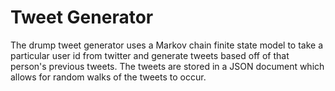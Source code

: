 # Tweet Generator
The drump tweet generator uses a Markov chain finite state model to take a
particular user id from twitter and generate tweets based off of that person's
previous tweets. The tweets are stored in a JSON document which allows for random
walks of the tweets to occur.
